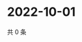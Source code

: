 # 2022-10-01

共 0 条

<!-- BEGIN WEIBO -->
<!-- 最后更新时间 Sat Oct 01 2022 08:52:10 GMT+0800 (China Standard Time) -->

<!-- END WEIBO -->
